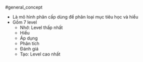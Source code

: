 #general_concept 
- Là mô hình phân cấp dùng để phân loại mục tiêu học và hiểu
- Gồm 7 level
	- Nhớ: Level thấp nhất
	- Hiểu
	- Áp dụng
	- Phân tích
	- Đánh giá
	- Tạo: Level cao nhất